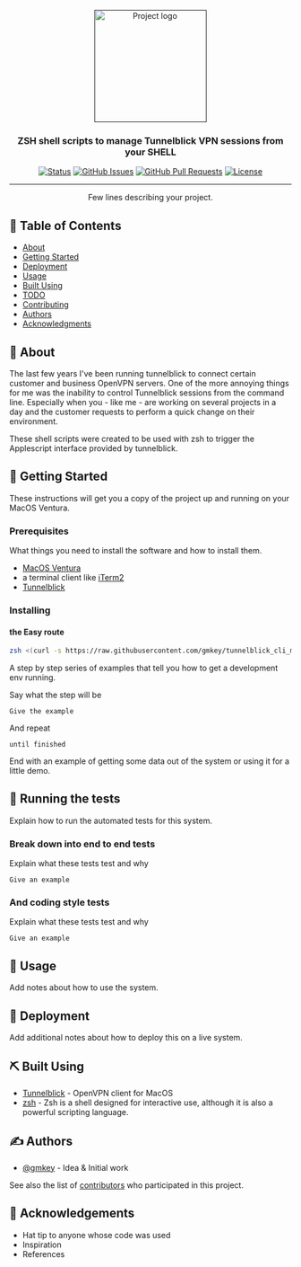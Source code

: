<p align="center">
  <a href="" rel="noopener">
 <img width=200px height=200px src="https://i.imgur.com/6wj0hh6.jpg" alt="Project logo"></a>
</p>

<h3 align="center">ZSH shell scripts to manage Tunnelblick VPN sessions from your SHELL</h3>

<div align="center">

[![Status](https://img.shields.io/badge/status-active-success.svg)]()
[![GitHub Issues](https://img.shields.io/github/issues/gmkey/tunnelblick_cli_macos.svg)](https://github.com/gmkey/tunnelblick_cli_macos/issues)
[![GitHub Pull Requests](https://img.shields.io/github/gmkey/tunnelblick_cli_macos.svg)](https://github.com/gmkey/tunnelblick_cli_macos/pulls)
[![License](https://img.shields.io/badge/license-MIT-blue.svg)](/LICENSE)

</div>

---

<p align="center"> Few lines describing your project.
    <br> 
</p>

## 📝 Table of Contents

- [About](#about)
- [Getting Started](#getting_started)
- [Deployment](#deployment)
- [Usage](#usage)
- [Built Using](#built_using)
- [TODO](../TODO.md)
- [Contributing](../CONTRIBUTING.md)
- [Authors](#authors)
- [Acknowledgments](#acknowledgement)

## 🧐 About <a name = "about"></a>

The last few years I've been running tunnelblick to connect certain customer and business OpenVPN servers.
One of the more annoying things for me was the inability to control Tunnelblick sessions from the command line.
Especially when you - like me - are working on several projects in a day and the customer requests to perform a quick change on their environment. 

These shell scripts were created to be used with zsh to trigger the Applescript interface provided by tunnelblick. 

## 🏁 Getting Started <a name = "getting_started"></a>

These instructions will get you a copy of the project up and running on your MacOS Ventura.

### Prerequisites

What things you need to install the software and how to install them.
- [MacOS Ventura](https://www.apple.com/en/macos/ventura/)
- a terminal client like [iTerm2](https://iterm2.com)
- [Tunnelblick](https://tunnelblick.net) 


### Installing

#### the Easy route

```zsh
zsh <(curl -s https://raw.githubusercontent.com/gmkey/tunnelblick_cli_macos/master/install_vpnconnect_shell_integration.zsh)
```

A step by step series of examples that tell you how to get a development env running.

Say what the step will be

```
Give the example
```

And repeat

```
until finished
```

End with an example of getting some data out of the system or using it for a little demo.

## 🔧 Running the tests <a name = "tests"></a>

Explain how to run the automated tests for this system.

### Break down into end to end tests

Explain what these tests test and why

```
Give an example
```

### And coding style tests

Explain what these tests test and why

```
Give an example
```

## 🎈 Usage <a name="usage"></a>

Add notes about how to use the system.

## 🚀 Deployment <a name = "deployment"></a>

Add additional notes about how to deploy this on a live system.

## ⛏️ Built Using <a name = "built_using"></a>

- [Tunnelblick](https://www.tunnelblick.net/) - OpenVPN client for MacOS
- [zsh](https://www.zsh.org) - Zsh is a shell designed for interactive use, although it is also a powerful scripting language.


## ✍️ Authors <a name = "authors"></a>

- [@gmkey](https://github.com/gmkey) - Idea & Initial work

See also the list of [contributors](https://github.com/gmkey/tunnelblick_cli_macos/contributors) who participated in this project.

## 🎉 Acknowledgements <a name = "acknowledgement"></a>

- Hat tip to anyone whose code was used
- Inspiration
- References
